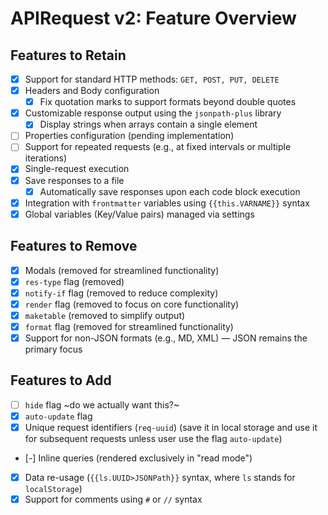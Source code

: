 # APIRequest v2: Feature Overview

## Features to Retain

- [x] Support for standard HTTP methods: `GET, POST, PUT, DELETE`
- [x] Headers and Body configuration  
  - [x] Fix quotation marks to support formats beyond double quotes
- [x] Customizable response output using the `jsonpath-plus` library  
  - [x] Display strings when arrays contain a single element
- [ ] Properties configuration (pending implementation)
- [ ] Support for repeated requests (e.g., at fixed intervals or multiple iterations)
- [x] Single-request execution
- [x] Save responses to a file  
  - [x] Automatically save responses upon each code block execution
- [x] Integration with `frontmatter` variables using `{{this.VARNAME}}` syntax
- [x] Global variables (Key/Value pairs) managed via settings

## Features to Remove

- [x] Modals (removed for streamlined functionality)
- [x] `res-type` flag (removed)
- [x] `notify-if` flag (removed to reduce complexity)
- [x] `render` flag (removed to focus on core functionality)
- [x] `maketable` (removed to simplify output)
- [x] `format` flag (removed for streamlined functionality)
- [x] Support for non-JSON formats (e.g., MD, XML) — JSON remains the primary focus

## Features to Add

- [ ] `hide` flag ~do we actually want this?~
- [x] `auto-update` flag
- [x] Unique request identifiers (`req-uuid`) (save it in local storage and use it for subsequent requests unless user use the flag `auto-update`)
- [-] Inline queries (rendered exclusively in "read mode")
- [x] Data re-usage (`{{ls.UUID>JSONPath}}` syntax, where `ls` stands for `localStorage`)
- [x] Support for comments using `#` or `//` syntax 

